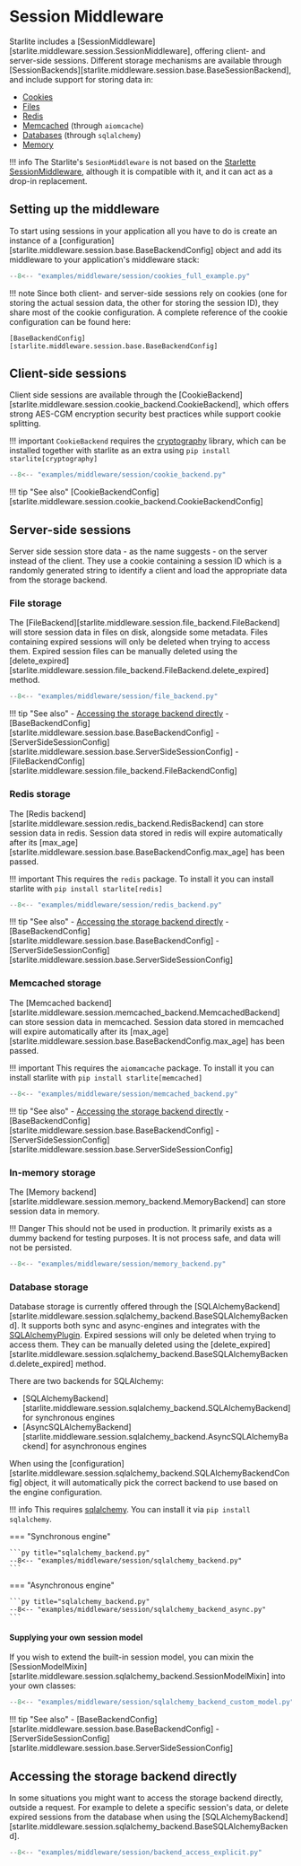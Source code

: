 # Session Middleware

Starlite includes a [SessionMiddleware][starlite.middleware.session.SessionMiddleware],
offering client- and server-side sessions. Different storage mechanisms are available through
[SessionBackends][starlite.middleware.session.base.BaseSessionBackend], and include support for
storing data in:

- [Cookies](#client-side-sessions)
- [Files](#file-storage)
- [Redis](#redis-storage)
- [Memcached](#memcached-storage) (through `aiomcache`)
- [Databases](#database-storage) (through `sqlalchemy`)
- [Memory](#in-memory-storage)

!!! info
    The Starlite's `SesionMiddleware` is not based on the
    [Starlette SessionMiddleware](https://www.starlette.io/middleware/#sessionmiddleware),
    although it is compatible with it, and it can act as a drop-in replacement.

## Setting up the middleware

To start using sessions in your application all you have to do is create an instance
of a [configuration][starlite.middleware.session.base.BaseBackendConfig] object and
add its middleware to your application's middleware stack:


```py title="Hello World"
--8<-- "examples/middleware/session/cookies_full_example.py"
```

!!! note
    Since both client- and server-side sessions rely on cookies (one for storing the actual session
    data, the other for storing the session ID), they share most of the cookie configuration.
    A complete reference of the cookie configuration can be found here:

    [BaseBackendConfig][starlite.middleware.session.base.BaseBackendConfig]

## Client-side sessions

Client side sessions are available through the [CookieBackend][starlite.middleware.session.cookie_backend.CookieBackend],
which offers strong AES-CGM encryption security best practices while support cookie splitting.

!!! important
    `CookieBackend` requires the [cryptography](https://cryptography.io/en/latest/) library,
    which can be installed together with starlite as an extra using `pip install starlite[cryptography]`

```py title="cookie_backend.py"
--8<-- "examples/middleware/session/cookie_backend.py"
```

!!! tip "See also"
    [CookieBackendConfig][starlite.middleware.session.cookie_backend.CookieBackendConfig]

## Server-side sessions

Server side session store data - as the name suggests - on the server instead of the client.
They use a cookie containing a session ID which is a randomly generated string to identify a client
and load the appropriate data from the storage backend.

### File storage

The [FileBackend][starlite.middleware.session.file_backend.FileBackend] will store session data
in files on disk, alongside some metadata. Files containing expired sessions will only be deleted
when trying to access them. Expired session files can be manually deleted using the
[delete_expired][starlite.middleware.session.file_backend.FileBackend.delete_expired] method.

```py title="file_backend.py"
--8<-- "examples/middleware/session/file_backend.py"
```

!!! tip "See also"
    - [Accessing the storage backend directly](#accessing-the-storage-backend-directly)
    - [BaseBackendConfig][starlite.middleware.session.base.BaseBackendConfig]
    - [ServerSideSessionConfig][starlite.middleware.session.base.ServerSideSessionConfig]
    - [FileBackendConfig][starlite.middleware.session.file_backend.FileBackendConfig]

### Redis storage

The [Redis backend][starlite.middleware.session.redis_backend.RedisBackend] can store session data
in redis. Session data stored in redis will expire automatically after its
[max_age][starlite.middleware.session.base.BaseBackendConfig.max_age] has been passed.

!!! important
    This requires the `redis` package. To install it you can install starlite with
    `pip install starlite[redis]`

```py title="redis_backend.py"
--8<-- "examples/middleware/session/redis_backend.py"
```

!!! tip "See also"
    - [Accessing the storage backend directly](#accessing-the-storage-backend-directly)
    - [BaseBackendConfig][starlite.middleware.session.base.BaseBackendConfig]
    - [ServerSideSessionConfig][starlite.middleware.session.base.ServerSideSessionConfig]

### Memcached storage

The [Memcached backend][starlite.middleware.session.memcached_backend.MemcachedBackend] can store session data
in memcached. Session data stored in memcached will expire automatically after its
[max_age][starlite.middleware.session.base.BaseBackendConfig.max_age] has been passed.

!!! important
    This requires the `aiomamcache` package. To install it you can install starlite with
    `pip install starlite[memcached]`

```py title="memcached_backend.py"
--8<-- "examples/middleware/session/memcached_backend.py"
```

!!! tip "See also"
    - [Accessing the storage backend directly](#accessing-the-storage-backend-directly)
    - [BaseBackendConfig][starlite.middleware.session.base.BaseBackendConfig]
    - [ServerSideSessionConfig][starlite.middleware.session.base.ServerSideSessionConfig]

### In-memory storage

The [Memory backend][starlite.middleware.session.memory_backend.MemoryBackend] can store
session data in memory.

!!! Danger
    This should not be used in production. It primarily exists as a dummy backend for
    testing purposes. It is not process safe, and data will not be persisted.

```py title="memory_backend.py"
--8<-- "examples/middleware/session/memory_backend.py"
```

### Database storage

Database storage is currently offered through the
[SQLAlchemyBackend][starlite.middleware.session.sqlalchemy_backend.BaseSQLAlchemyBackend].
It supports both sync and async-engines and integrates with the [SQLAlchemyPlugin](/starlite/usage/10-plugins/1-sql-alchemy-plugin).
Expired sessions will only be deleted when trying to access them. They can be manually deleted using the
[delete_expired][starlite.middleware.session.sqlalchemy_backend.BaseSQLAlchemyBackend.delete_expired] method.

There are two backends for SQLAlchemy:

- [SQLAlchemyBackend][starlite.middleware.session.sqlalchemy_backend.SQLAlchemyBackend] for synchronous engines
- [AsyncSQLAlchemyBackend][starlite.middleware.session.sqlalchemy_backend.AsyncSQLAlchemyBackend] for asynchronous engines

When using the [configuration][starlite.middleware.session.sqlalchemy_backend.SQLAlchemyBackendConfig] object,
it will automatically pick the correct backend to use based on the engine configuration.

!!! info
    This requires [sqlalchemy](https://sqlalchemy.org/). You can install it via
    `pip install sqlalchemy`.

=== "Synchronous engine"

    ```py title="sqlalchemy_backend.py"
    --8<-- "examples/middleware/session/sqlalchemy_backend.py"
    ```

=== "Asynchronous engine"

    ```py title="sqlalchemy_backend.py"
    --8<-- "examples/middleware/session/sqlalchemy_backend_async.py"
    ```

#### Supplying your own session model

If you wish to extend the built-in session model, you can mixin the
[SessionModelMixin][starlite.middleware.session.sqlalchemy_backend.SessionModelMixin] into your own classes:

```py title="sqlalchemy_backend_custom_model.py"
--8<-- "examples/middleware/session/sqlalchemy_backend_custom_model.py"
```

!!! tip "See also"
    - [BaseBackendConfig][starlite.middleware.session.base.BaseBackendConfig]
    - [ServerSideSessionConfig][starlite.middleware.session.base.ServerSideSessionConfig]

## Accessing the storage backend directly

In some situations you might want to access the storage backend directly, outside a
request. For example to delete a specific session's data, or delete expired sessions
from the database when using the [SQLAlchemyBackend][starlite.middleware.session.sqlalchemy_backend.BaseSQLAlchemyBackend].

``` py
--8<-- "examples/middleware/session/backend_access_explicit.py"
```

